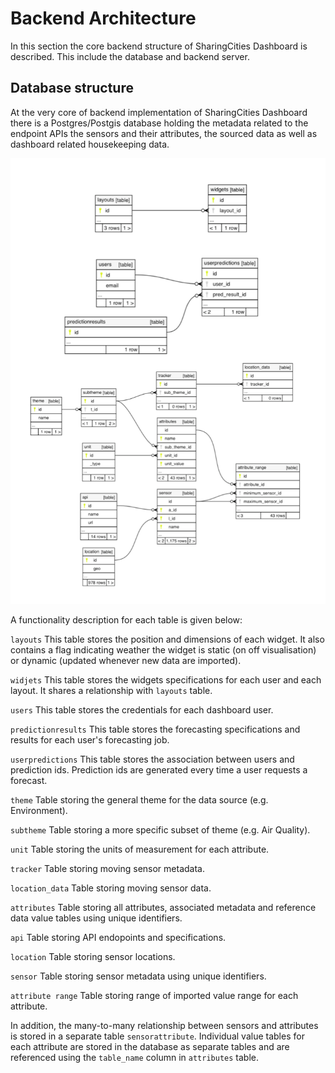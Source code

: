 # Backend Architecture

In this section the core backend structure of SharingCities Dashboard is described. This include the database and backend server.

## Database structure 
At the very core of backend implementation of SharingCities Dashboard there is a Postgres/Postgis database holding the metadata related to the endpoint APIs the sensors and their attributes, the sourced data as well as dashboard related housekeeping data. 

![](images/scd-metadata.png)

A functionality description for each table is given below:

``` layouts ``` This table stores the position and dimensions of each widget. It also contains a flag indicating weather the widget is static (on off visualisation) or dynamic (updated whenever new data are imported).

``` widjets ``` This table stores the widgets specifications for each user and each layout. It shares a relationship with ``` layouts ``` table.

``` users ``` This table stores the credentials for each dashboard user.

``` predictionresults ``` This table stores the forecasting specifications and results for each user's forecasting job.

``` userpredictions ``` This table stores the association between users and prediction ids. Prediction ids are generated every time a user requests a forecast.

``` theme ``` Table storing the general theme for the data source (e.g. Environment).

``` subtheme ``` Table storing a more specific subset of theme (e.g. Air Quality).

``` unit ``` Table storing the units of measurement for each attribute.

``` tracker ``` Table storing moving sensor metadata.

``` location_data ``` Table storing moving sensor data.

``` attributes ``` Table storing all attributes, associated metadata and reference data value tables using unique identifiers. 

``` api ``` Table storing API endopoints and specifications.

``` location ``` Table storing sensor locations.

``` sensor ``` Table storing sensor metadata using unique identifiers.

``` attribute range ``` Table storing range of imported value range for each attribute.

In addition, the many-to-many relationship between sensors and attributes is stored in a separate table ``` sensorattribute ```. Individual value tables for each attribute are stored in the database as separate tables and are referenced using the ``` table_name ``` column in ``` attributes ``` table.


